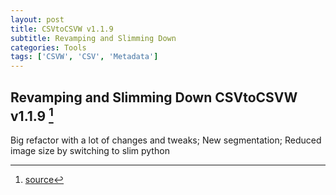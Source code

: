 ```yaml
---
layout: post
title: CSVtoCSVW v1.1.9
subtitle: Revamping and Slimming Down
categories: Tools
tags: ['CSVW', 'CSV', 'Metadata']
---
```


## Revamping and Slimming Down CSVtoCSVW v1.1.9 [^fn1]

Big refactor with a lot of changes and tweaks; New segmentation; Reduced image size by switching to slim python

[^fn1]: [source](https://github.com/Mat-O-Lab/CSVtoCSVW/releases/tag/v1.1.9)